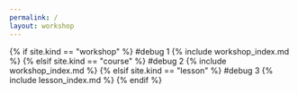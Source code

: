 ```yaml
---
permalink: /
layout: workshop
---
```


<head><title>{{ site.title }}</title></head>

{% if site.kind == "workshop" %}
  #debug 1
  {% include workshop_index.md %}
{% elsif site.kind == "course" %}
  #debug 2
  {% include workshop_index.md %}
{% elsif site.kind == "lesson" %}
  #debug 3
  {% include lesson_index.md %}
{% endif %}

